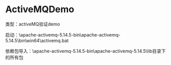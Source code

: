 # ActiveMQDemo
类型：activeMQ验证demo

启动：\apache-activemq-5.14.5-bin\apache-activemq-5.14.5\bin\win64\activemq.bat

依赖包导入：\apache-activemq-5.14.5-bin\apache-activemq-5.14.5\lib目录下的所有包
